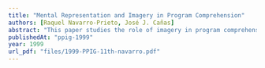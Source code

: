```yaml
---
title: "Mental Representation and Imagery in Program Comprehension"
authors: [Raquel Navarro-Prieto, José J. Cañas]
abstract: "This paper studies the role of imagery in program comprehension. With this goal we investigated whether theories of mental models from Psychology of Programming (e.g., Pennington’s Two Stages Theory) could be expanded to account for the effect of imagery. Given the basic research in image processing, our hypothesis is that imagery would allow a quicker access to the functional (Data Flow) information of programs. Then, Visual Programming Languages should allow for quicker construction of a mental representation based on Data Flow relationships of a program than procedural languages. To test this hypothesis we ran an experiment where we accessed the mental model of C and spreadsheet programmers in different program comprehension situations. The results showed evidence that the spreadsheet programmers developed Data Flow based mental representations in all situations while C programmers seemed to access to a Control Flow based mental representation first."
publishedAt: "ppig-1999"
year: 1999
url_pdf: "files/1999-PPIG-11th-navarro.pdf"
---
```

